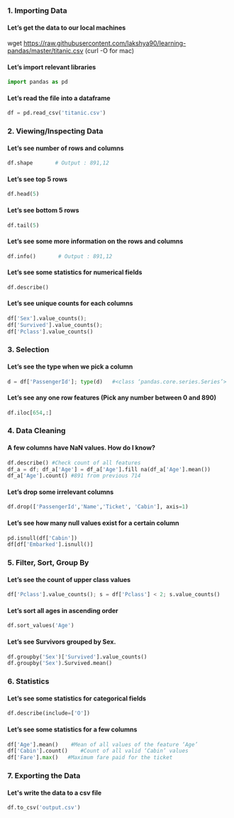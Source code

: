 ### 1. Importing Data
#### Let’s get the data to our local machines

wget https://raw.githubusercontent.com/lakshya90/learning-pandas/master/titanic.csv (curl -O <url> for mac)

#### Let’s import relevant libraries

```python
import pandas as pd
```
#### Let’s read the file into a dataframe
```python
df = pd.read_csv('titanic.csv')
``` 

### 2. Viewing/Inspecting Data
#### Let’s see number of rows and columns
```python
df.shape       # Output : 891,12
```
#### Let’s see top 5 rows
```python
df.head(5)
```
#### Let’s see bottom 5 rows
```python
df.tail(5)
```
#### Let’s see some more information on the rows and columns
```python
df.info()       # Output : 891,12
```
#### Let’s see some statistics for numerical fields
```python
df.describe()
```
#### Let’s see unique counts for each columns
```python
df['Sex'].value_counts(); 
df['Survived'].value_counts();
df['Pclass'].value_counts() 
```

### 3. Selection
#### Let’s see the type when we pick a column
```python
d = df['PassengerId']; type(d)   #<class ‘pandas.core.series.Series’>  
```
#### Let’s see any one row features (Pick any number between 0 and 890)
```python
df.iloc[654,:]
```

### 4. Data Cleaning
#### A few columns have NaN values. How do I know?
```python
df.describe() #Check count of all features
df_a = df; df_a['Age'] = df_a['Age'].fill na(df_a['Age'].mean())
df_a['Age'].count() #891 from previous 714
```
#### Let’s drop some irrelevant columns
```python
df.drop(['PassengerId','Name','Ticket', 'Cabin'], axis=1)
```
#### Let’s see how many null values exist for a certain column
```python
pd.isnull(df['Cabin'])
df[df['Embarked'].isnull()]
```

### 5. Filter, Sort, Group By
#### Let’s see the count of upper class values
```python
df['Pclass'].value_counts(); s = df['Pclass'] < 2; s.value_counts()
```
#### Let’s sort all ages in ascending order
```python
df.sort_values('Age')
```
#### Let’s see Survivors grouped by Sex.
```python
df.groupby('Sex')['Survived'].value_counts()
df.groupby('Sex').Survived.mean()
```

### 6. Statistics
#### Let’s see some statistics for categorical fields

```python
df.describe(include=['O'])
```
#### Let’s see some statistics for a few columns
```python
df['Age'].mean()    #Mean of all values of the feature ‘Age’
df['Cabin'].count()    #Count of all valid ‘Cabin’ values
df['Fare'].max()   #Maximum fare paid for the ticket
```

### 7. Exporting the Data
#### Let's write the data to a csv file

```python
df.to_csv('output.csv')
```














